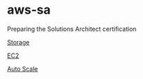 # aws-sa

Preparing the Solutions Architect certification

[Storage](/storage/storage.md)


[EC2](/ec2)

[Auto Scale](/auto_scale)
